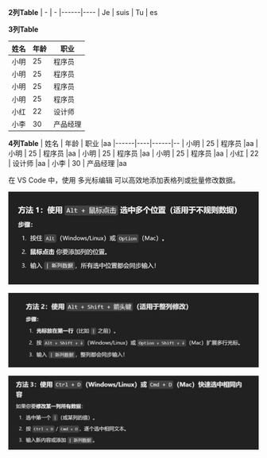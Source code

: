 **2列Table**
| -  | -
|------|----
| Je  | suis
| Tu  | es


**3列Table**

| 姓名  | 年龄 | 职业  
|------|----|------
| 小明  | 25 | 程序员 
| 小明  | 25 | 程序员 
| 小明  | 25 | 程序员 
| 小明  | 25 | 程序员 
| 小红  | 22 | 设计师 
| 小李  | 30 | 产品经理 

**4列Table**
| 姓名  | 年龄 | 职业  |aa
|------|----|------|--
| 小明  | 25 | 程序员 |aa
| 小明  | 25 | 程序员 |aa
| 小明  | 25 | 程序员 |aa
| 小明  | 25 | 程序员 |aa
| 小红  | 22 | 设计师 |aa
| 小李  | 30 | 产品经理 |aa


在 VS Code 中，使用 多光标编辑 可以高效地添加表格列或批量修改数据。

![alt text](Images/image.png)

![alt text](Images/image-1.png)

![alt text](Images/image-2.png)
